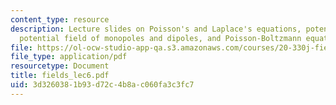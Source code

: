 ```yaml
---
content_type: resource
description: Lecture slides on Poisson's and Laplace's equations, potential function,
  potential field of monopoles and dipoles, and Poisson-Boltzmann equation.
file: https://ol-ocw-studio-app-qa.s3.amazonaws.com/courses/20-330j-fields-forces-and-flows-in-biological-systems-spring-2007/3d3260381b93d72c4b8ac060fa3c3fc7_fields_lec6.pdf
file_type: application/pdf
resourcetype: Document
title: fields_lec6.pdf
uid: 3d326038-1b93-d72c-4b8a-c060fa3c3fc7
---
```

